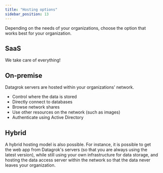 ```yaml
---
title: "Hosting options"
sidebar_position: 13
---
```


Depending on the needs of your organizations, choose the option that works best for your organization.

## SaaS

We take care of everything!

## On-premise

Datagrok servers are hosted within your organizations' network.

* Control where the data is stored
* Directly connect to databases
* Browse network shares
* Use other resources on the network (such as images)
* Authenticate using Active Directory

## Hybrid

A hybrid hosting model is also possible. For instance, it is possible to get the web app from Datagrok's servers (so
that you are always using the latest version), while still using your own infrastructure for data storage, and hosting
the data access server within the network so that the data never leaves your organization.
